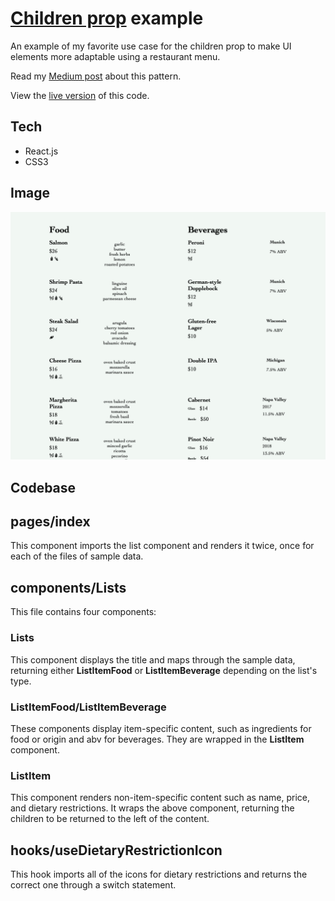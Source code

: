 # [Children prop](https://children-prop.vercel.app/) example

An example of my favorite use case for the children prop to make UI elements more adaptable using a restaurant menu. 

Read my [Medium post]() about this pattern.

View the [live version](https://children-prop.vercel.app/) of this code. 

## Tech

- React.js
- CSS3

## Image

![](/children-prop-menu.png)

## Codebase

## pages/index

This component imports the list component and renders it twice, once for each of the files of sample data. 

## components/Lists

This file contains four components: 

### Lists

This component displays the title and maps through the sample data, returning either **ListItemFood** or **ListItemBeverage** depending on the list's type. 

### ListItemFood/ListItemBeverage

These components display item-specific content, such as ingredients for food or origin and abv for beverages. They are wrapped in the **ListItem** component.

### ListItem

This component renders non-item-specific content such as name, price, and dietary restrictions. It wraps the above component, returning the children to be returned to the left of the content. 


## hooks/useDietaryRestrictionIcon

This hook imports all of the icons for dietary restrictions and returns the correct one through a switch statement. 